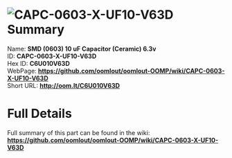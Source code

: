 
![CAPC-0603-X-UF10-V63D](https://github.com/oomlout/oomlout-OOMP/blob/master/parts/CAPC-0603-X-UF10-V63D/CAPC-0603-X-UF10-V63D_420.jpg)   
Summary
=================
  
Name: __SMD (0603) 10 uF Capacitor (Ceramic) 6.3v__    
ID: __CAPC-0603-X-UF10-V63D__   
Hex ID: __C6U010V63D__   
WebPage: __https://github.com/oomlout/oomlout-OOMP/wiki/CAPC-0603-X-UF10-V63D__   
Short URL: __http://oom.lt/C6U010V63D__   

Full Details
==========================
Full summary of this part can be found in the wiki:   
__https://github.com/oomlout/oomlout-OOMP/wiki/CAPC-0603-X-UF10-V63D__    


